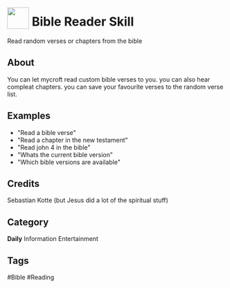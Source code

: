 # <img src="https://raw.githack.com/FortAwesome/Font-Awesome/master/svgs/solid/book.svg" card_color="#FD9E66" width="50" height="50" style="vertical-align:bottom"/> Bible Reader Skill
Read random verses or chapters from the bible

## About
You can let mycroft read custom bible verses to you. you can also hear compleat chapters. you can save your favourite verses to the random verse list.

## Examples
* "Read a bible verse"
* "Read a chapter in the new testament"
* "Read john 4 in the bible"
* "Whats the current bible version"
* "Which bible versions are available"

## Credits
Sebastian Kotte (but Jesus did a lot of the spiritual stuff)

## Category
**Daily**
Information
Entertainment

## Tags
#Bible
#Reading

